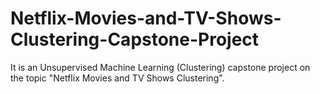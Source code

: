 # Netflix-Movies-and-TV-Shows-Clustering-Capstone-Project
It is an Unsupervised Machine Learning (Clustering) capstone project on the topic "Netflix Movies and TV Shows Clustering".
